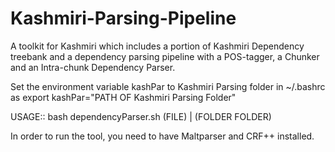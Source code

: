 Kashmiri-Parsing-Pipeline
=========================

A toolkit for Kashmiri which includes a portion of Kashmiri Dependency treebank and a dependency parsing pipeline with a POS-tagger, a Chunker and an Intra-chunk Dependency Parser.

Set the environment variable kashPar to Kashmiri Parsing folder in ~/.bashrc as export kashPar="PATH OF Kashmiri Parsing Folder"

USAGE:: bash dependencyParser.sh (FILE) | (FOLDER FOLDER)

In order to run the tool, you need to have Maltparser and CRF++ installed.
